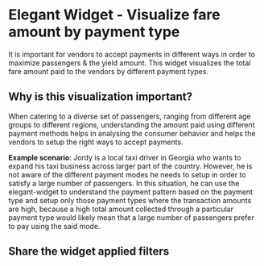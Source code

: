 # Elegant Widget - Visualize fare amount by payment type

It is important for vendors to accept payments in different ways in order to maximize passengers & the yield amount.
This widget visualizes the total fare amount paid to the vendors by different payment types.

## Why is this visualization important?

When catering to a diverse set of passengers, ranging from different age groups to different regions, understanding the amount paid using different payment methods helps in analysing the consumer behavior and helps the vendors to setup the right ways to accept payments.

<b>Example scenario</b>: Jordy is a local taxi driver in Georgia who wants to expand his taxi business across larger part of the country. However, he is not aware of the different payment modes he needs to setup in order to satisfy a large number of passengers.
In this situation, he can use the elegant-widget to understand the payment pattern based on the payment type and setup only those payment types where the transaction amounts are high, because a high total amount collected through a particular payment type would likely mean that a large number of passengers prefer to pay using the said mode.

## Share the widget applied filters
